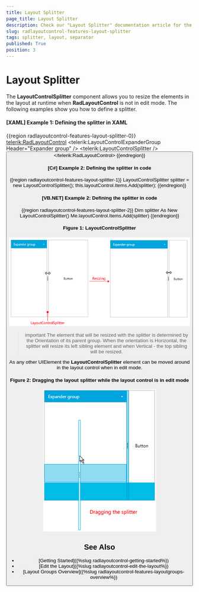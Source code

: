 ```yaml
---
title: Layout Splitter
page_title: Layout Splitter
description: Check our "Layout Splitter" documentation article for the RadLayoutControl WPF control.
slug: radlayoutcontrol-features-layout-splitter
tags: splitter, layout, separator
published: True
position: 3
---
```


# Layout Splitter

The __LayoutControlSplitter__ component allows you to resize the elements in the layout at runtime when __RadLayoutControl__ is not in edit mode. The following examples show you how to define a splitter.

#### __[XAML] Example 1: Defining the splitter in XAML__ 
{{region radlayoutcontrol-features-layout-splitter-0}}
    <telerik:RadLayoutControl>
		<telerik:LayoutControlExpanderGroup Header="Expander group" />
		<telerik:LayoutControlSplitter />
		<Button Content="Button" />
	</telerik:RadLayoutControl>
{{endregion}}
	
#### __[C#] Example 2: Defining the splitter in code__  
{{region radlayoutcontrol-features-layout-splitter-1}}
	LayoutControlSplitter splitter = new LayoutControlSplitter();
	this.layoutControl.Items.Add(splitter);
{{endregion}}

#### __[VB.NET] Example 2: Defining the splitter in code__  
{{region radlayoutcontrol-features-layout-splitter-2}}
	Dim splitter As New LayoutControlSplitter()
	Me.layoutControl.Items.Add(splitter)
{{endregion}}

#### __Figure 1: LayoutControlSplitter__  
![](images/layoutcontrol-features-layout-splitter-01.png)

>important The element that will be resized with the splitter is determined by the Orientation of its parent group. When the orientation is Horizontal, the splitter will resize its left sibling element and when Vertical - the top sibling will be resized.

As any other UIElement the __LayoutControlSplitter__ element can be moved around in the layout control when in edit mode.

#### __Figure 2: Dragging the layout splitter while the layout control is in edit mode__  
![](images/layoutcontrol-features-layout-splitter-02.png)
	
## See Also
* [Getting Started]({%slug radlayoutcontrol-getting-started%})
* [Edit the Layout]({%slug radlayoutcontrol-edit-the-layout%})
* [Layout Groups Overview]({%slug radlayoutcontrol-features-layoutgroups-overview%})

